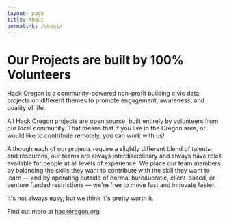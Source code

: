 ```yaml
---
layout: page
title: About
permalink: /about/
--- 
```


# Our Projects are built by 100% Volunteers

Hack Oregon is a community-powered non-profit building civic data projects on different themes to promote engagement, awareness, and quality of life.

All Hack Oregon projects are open source, built entirely by volunteers from our local community. That means that if you live in the Oregon area, or would like to contribute remotely, you can work with us!

Although each of our projects require a slightly different blend of talents and resources, our teams are always interdisciplinary and always have roles available for people at all levels of experience. We place our team members by balancing the skills they want to contribute with the skill they want to learn — and by operating outside of normal bureaucratic, client-based, or venture funded restrictions — we're free to move fast and innovate faster.

It's not always easy, but we think it's pretty worth it.

Find out more at [hackoregon.org](http://hackoregon.org)
